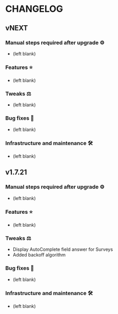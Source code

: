 # CHANGELOG

## vNEXT

### Manual steps required after upgrade ⚙

- (left blank)

### Features ⭐

- (left blank)

### Tweaks ⚖️

- (left blank)

### Bug fixes 🐛

- (left blank)

### Infrastructure and maintenance 🛠

- (left blank)

## v1.7.21

### Manual steps required after upgrade ⚙

- (left blank)

### Features ⭐

- (left blank)

### Tweaks ⚖️

- Display AutoComplete field answer for Surveys
- Added backoff algorithm

### Bug fixes 🐛

- (left blank)

### Infrastructure and maintenance 🛠

- (left blank)
